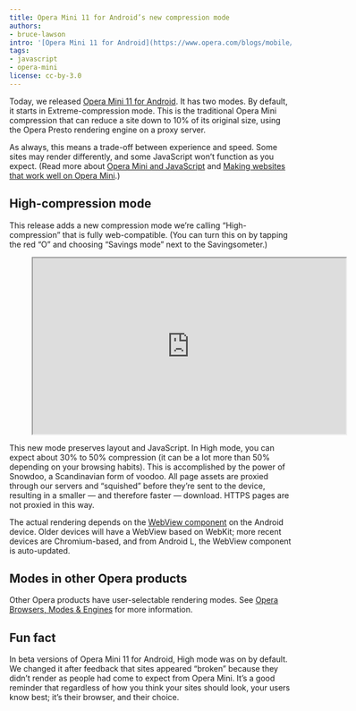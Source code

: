 ```yaml
---
title: Opera Mini 11 for Android’s new compression mode
authors:
- bruce-lawson
intro: '[Opera Mini 11 for Android](https://www.opera.com/blogs/mobile/2015/09/choose-high-or-extreme-savings-new-opera-mini-android/) was released today with a new compression mode that preserves web fonts, layout and JavaScript. Learn more!'
tags:
- javascript
- opera-mini
license: cc-by-3.0
---
```


Today, we released [Opera Mini 11 for Android](https://www.opera.com/blogs/mobile/2015/09/choose-high-or-extreme-savings-new-opera-mini-android/). It has two modes. By default, it starts in Extreme-compression mode. This is the traditional Opera Mini compression that can reduce a site down to 10% of its original size, using the Opera Presto rendering engine on a proxy server.

As always, this means a trade-off between experience and speed. Some sites may render differently, and some JavaScript won’t function as you expect. (Read more about [Opera Mini and JavaScript](https://dev.opera.com/articles/opera-mini-and-javascript/) and [Making websites that work well on Opera Mini](https://dev.opera.com/articles/making-sites-work-opera-mini/).)

## High-compression mode

This release adds a new compression mode we’re calling “High-compression” that is fully web-compatible. (You can turn this on by tapping the red “O” and choosing “Savings mode” next to the Savingsometer.)

<figure block="figure">
	<iframe elem="media" width="560" height="315" src="https://www.youtube.com/embed/NHVz5KLqEnI" allowfullscreen></iframe>
</figure>

This new mode preserves layout and JavaScript. In High mode, you can expect about 30% to 50% compression (it can be a lot more than 50% depending on your browsing habits). This is accomplished by the power of Snowdoo, a Scandinavian form of voodoo. All page assets are proxied through our servers and “squished” before they’re sent to the device, resulting in a smaller — and therefore faster — download. HTTPS pages are not proxied in this way.

The actual rendering depends on the [WebView component](https://developer.chrome.com/multidevice/webview/overview) on the Android device. Older devices will have a WebView based on WebKit; more recent devices are Chromium-based, and from Android L, the WebView component is auto-updated.

## Modes in other Opera products

Other Opera products have user-selectable rendering modes. See [Opera Browsers, Modes & Engines](https://dev.opera.com/articles/browsers-modes-engines/) for more information.

## Fun fact

In beta versions of Opera Mini 11 for Android, High mode was on by default. We changed it after feedback that sites appeared “broken” because they didn’t render as people had come to expect from Opera Mini. It’s a good reminder that regardless of how you think your sites should look, your users know best; it’s their browser, and their choice.
